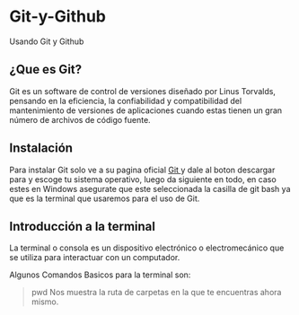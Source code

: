# Git-y-Github
Usando Git y Github

## ¿Que es Git?
Git es un software de control de versiones diseñado por Linus Torvalds, pensando en la eficiencia, la confiabilidad y compatibilidad del mantenimiento de versiones de aplicaciones cuando estas tienen un gran número de archivos de código fuente.

## Instalación
Para instalar Git solo ve a su pagina oficial [ Git ](https://git-scm.com/) y dale al boton descargar para y escoge tu sistema operativo, luego da siguiente en todo, en caso estes en Windows asegurate que este seleccionada la casilla de git bash ya que es la terminal que usaremos para el uso de Git.

## Introducción a la terminal
La terminal o consola es un dispositivo electrónico o electromecánico que se utiliza para interactuar con un computador. 

Algunos Comandos Basicos para la terminal son:

>pwd
Nos muestra la ruta de carpetas en la que te encuentras ahora mismo.